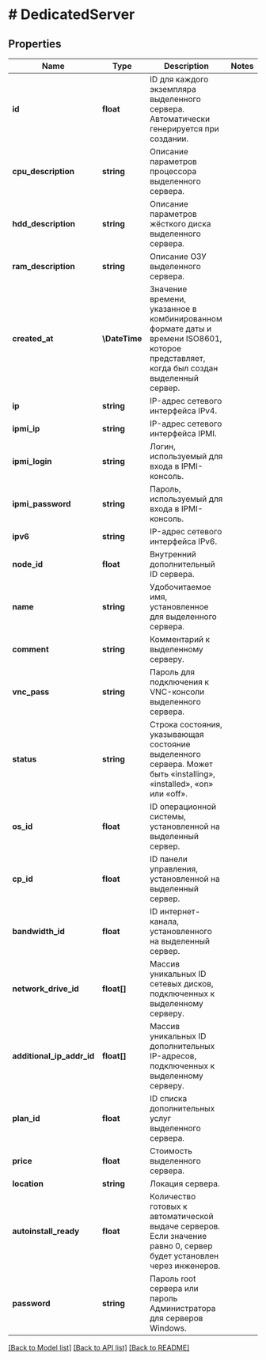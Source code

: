 # # DedicatedServer

## Properties

Name | Type | Description | Notes
------------ | ------------- | ------------- | -------------
**id** | **float** | ID для каждого экземпляра выделенного сервера. Автоматически генерируется при создании. |
**cpu_description** | **string** | Описание параметров процессора выделенного сервера. |
**hdd_description** | **string** | Описание параметров жёсткого диска выделенного сервера. |
**ram_description** | **string** | Описание ОЗУ выделенного сервера. |
**created_at** | **\DateTime** | Значение времени, указанное в комбинированном формате даты и времени ISO8601, которое представляет, когда был создан выделенный сервер. |
**ip** | **string** | IP-адрес сетевого интерфейса IPv4. |
**ipmi_ip** | **string** | IP-адрес сетевого интерфейса IPMI. |
**ipmi_login** | **string** | Логин, используемый для входа в IPMI-консоль. |
**ipmi_password** | **string** | Пароль, используемый для входа в IPMI-консоль. |
**ipv6** | **string** | IP-адрес сетевого интерфейса IPv6. |
**node_id** | **float** | Внутренний дополнительный ID сервера. |
**name** | **string** | Удобочитаемое имя, установленное для выделенного сервера. |
**comment** | **string** | Комментарий к выделенному серверу. |
**vnc_pass** | **string** | Пароль для подключения к VNC-консоли выделенного сервера. |
**status** | **string** | Строка состояния, указывающая состояние выделенного сервера. Может быть «installing», «installed», «on» или «off». |
**os_id** | **float** | ID операционной системы, установленной на выделенный сервер. |
**cp_id** | **float** | ID панели управления, установленной на выделенный сервер. |
**bandwidth_id** | **float** | ID интернет-канала, установленного на выделенный сервер. |
**network_drive_id** | **float[]** | Массив уникальных ID сетевых дисков, подключенных к выделенному серверу. |
**additional_ip_addr_id** | **float[]** | Массив уникальных ID дополнительных IP-адресов, подключенных к выделенному серверу. |
**plan_id** | **float** | ID списка дополнительных услуг выделенного сервера. |
**price** | **float** | Стоимость выделенного сервера. |
**location** | **string** | Локация сервера. |
**autoinstall_ready** | **float** | Количество готовых к автоматической выдаче серверов. Если значение равно 0, сервер будет установлен через инженеров. |
**password** | **string** | Пароль root сервера или пароль Администратора для серверов Windows. |

[[Back to Model list]](../../README.md#models) [[Back to API list]](../../README.md#endpoints) [[Back to README]](../../README.md)
